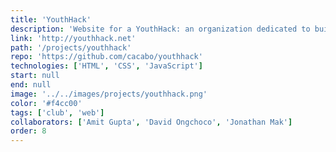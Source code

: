 ```yaml
---
title: 'YouthHack'
description: 'Website for a YouthHack: an organization dedicated to building student entrepreneurs.'
link: 'http://youthhack.net'
path: '/projects/youthhack'
repo: 'https://github.com/cacabo/youthhack'
technologies: ['HTML', 'CSS', 'JavaScript']
start: null
end: null
image: '../../images/projects/youthhack.png'
color: '#f4cc00'
tags: ['club', 'web']
collaborators: ['Amit Gupta', 'David Ongchoco', 'Jonathan Mak']
order: 8
---
```

